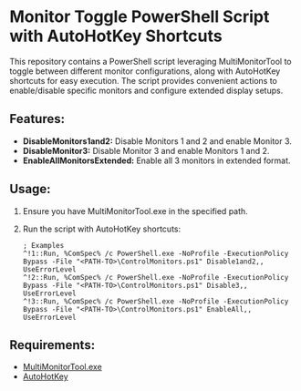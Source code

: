 # Monitor Toggle PowerShell Script with AutoHotKey Shortcuts

This repository contains a PowerShell script leveraging MultiMonitorTool to toggle between different monitor configurations, along with AutoHotKey shortcuts for easy execution. The script provides convenient actions to enable/disable specific monitors and configure extended display setups.

## Features:

- **DisableMonitors1and2:** Disable Monitors 1 and 2 and enable Monitor 3.
- **DisableMonitor3:** Disable Monitor 3 and enable Monitors 1 and 2.
- **EnableAllMonitorsExtended:** Enable all 3 monitors in extended format.

## Usage:

1. Ensure you have MultiMonitorTool.exe in the specified path.
2. Run the script with AutoHotKey shortcuts:

   ```autohotkey
   ; Examples
   ^!1::Run, %ComSpec% /c PowerShell.exe -NoProfile -ExecutionPolicy Bypass -File "<PATH-TO>\ControlMonitors.ps1" Disable1and2,, UseErrorLevel
   ^!2::Run, %ComSpec% /c PowerShell.exe -NoProfile -ExecutionPolicy Bypass -File "<PATH-TO>\ControlMonitors.ps1" Disable3,, UseErrorLevel
   ^!3::Run, %ComSpec% /c PowerShell.exe -NoProfile -ExecutionPolicy Bypass -File "<PATH-TO>\ControlMonitors.ps1" EnableAll,, UseErrorLevel

## Requirements:

- [MultiMonitorTool.exe](https://www.nirsoft.net/utils/multi_monitor_tool.html)
- [AutoHotKey](https://www.autohotkey.com/)
